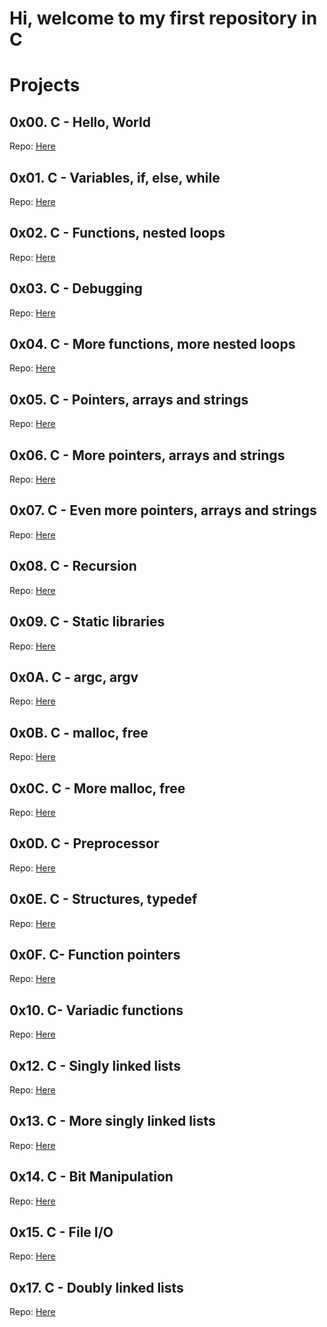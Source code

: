 # Hi, welcome to my first repository in C

# Projects
## 0x00. C - Hello, World
Repo: [Here](https://github.com/Miguel22247/holbertonschool-low_level_programming/tree/main/0x00-hello_world)
## 0x01. C - Variables, if, else, while
Repo: [Here](https://github.com/Miguel22247/holbertonschool-low_level_programming/tree/main/0x01-variables_if_else_while)
## 0x02. C - Functions, nested loops
Repo: [Here](https://github.com/Miguel22247/holbertonschool-low_level_programming/tree/main/0x02-functions_nested_loops)
## 0x03. C - Debugging
Repo: [Here](https://github.com/Miguel22247/holbertonschool-low_level_programming/tree/main/0x03-debugging)
## 0x04. C - More functions, more nested loops
Repo: [Here](https://github.com/Miguel22247/holbertonschool-low_level_programming/tree/main/0x04-more_functions_nested_loops)
## 0x05. C - Pointers, arrays and strings
Repo: [Here](https://github.com/Miguel22247/holbertonschool-low_level_programming/tree/main/0x05-pointers_arrays_strings)
## 0x06. C - More pointers, arrays and strings
Repo: [Here](https://github.com/Miguel22247/holbertonschool-low_level_programming/tree/main/0x06-pointers_arrays_strings)
## 0x07. C - Even more pointers, arrays and strings
Repo: [Here](https://github.com/Miguel22247/holbertonschool-low_level_programming/tree/main/0x07-pointers_arrays_strings)
## 0x08. C - Recursion
Repo: [Here](https://github.com/Miguel22247/holbertonschool-low_level_programming/tree/main/0x08-recursion)
## 0x09. C - Static libraries
Repo: [Here](https://github.com/Miguel22247/holbertonschool-low_level_programming/tree/main/0x09-static_libraries)
## 0x0A. C - argc, argv
Repo: [Here](https://github.com/Miguel22247/holbertonschool-low_level_programming/tree/main/0x0A-argc_argv)
## 0x0B. C - malloc, free
Repo: [Here](https://github.com/Miguel22247/holbertonschool-low_level_programming/tree/main/0x0B-malloc_free)
## 0x0C. C - More malloc, free
Repo: [Here](https://github.com/Miguel22247/holbertonschool-low_level_programming/tree/main/0x0C-more_malloc_free)
## 0x0D. C - Preprocessor
Repo: [Here](https://github.com/Miguel22247/holbertonschool-low_level_programming/tree/main/0x0D-preprocessor)
## 0x0E. C - Structures, typedef 
Repo: [Here](https://github.com/Miguel22247/holbertonschool-low_level_programming/tree/main/0x0E-structures_typedef)
## 0x0F. C- Function pointers
Repo: [Here](https://github.com/Miguel22247/holbertonschool-low_level_programming/tree/main/0x0F-function_pointers)
## 0x10. C- Variadic functions
Repo: [Here](https://github.com/Miguel22247/holbertonschool-low_level_programming/tree/main/0x10-variadic_functions)
## 0x12. C - Singly linked lists
Repo: [Here](https://github.com/Miguel22247/holbertonschool-low_level_programming/tree/main/0x12-singly_linked_lists)
## 0x13. C - More singly linked lists
Repo: [Here](https://github.com/Miguel22247/holbertonschool-low_level_programming/tree/main/0x13-more_singly_linked_lists)
## 0x14. C - Bit Manipulation
Repo: [Here](https://github.com/Miguel22247/holbertonschool-low_level_programming/tree/main/0x14-bit_manipulation)
## 0x15. C - File I/O
Repo: [Here](https://github.com/Miguel22247/holbertonschool-low_level_programming/tree/main/0x15-file_io)
## 0x17. C - Doubly linked lists
Repo: [Here](https://github.com/Miguel22247/holberton-low_level_programming/tree/main/0x17-double_linked_lists)
